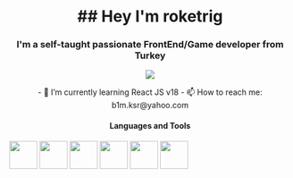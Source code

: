 
<h1 align="center" class="heading-element" dir="auto">
  ## Hey I'm roketrig
</h1>
<h3 align="center" class="heading-element" dir="auto">I'm a self-taught passionate FrontEnd/Game developer from Turkey</h3>


  
<p align="center" class="heading-element" dir="auto">
  <img src="https://github-readme-stats.vercel.app/api/top-langs/?username=roketrig"/>
</p>
<p align="center" class="heading-element" dir="auto">
  - 🌱 I’m currently learning React JS v18 
  - 📫 How to reach me: b1m.ksr@yahoo.com
</p>



<h4 align="center" class="heading-element" dir="auto">Languages and Tools</h4>
  <img height="50" width="50" src="https://ganeshbharti.gallerycdn.vsassets.io/extensions/ganeshbharti/react-sinppets/0.0.1/1707235564913/Microsoft.VisualStudio.Services.Icons.Default" />
  <img height="50" width="50" src="https://www.ravbug.com/img/unityhubnative.png" />
  <img height="50" width="50" src="https://i.pinimg.com/736x/f0/a1/2d/f0a12de0f507e6cc41760e5915e7ffb8.jpg" />
  <img height="50" width="50" src="https://static.vecteezy.com/system/resources/previews/027/127/463/non_2x/javascript-logo-javascript-icon-transparent-free-png.png" />
  <img height="50" width="50" src="https://icons.iconarchive.com/icons/cornmanthe3rd/metronome/512/Other-html-5-icon.png" />
  <img height="50" width="50" src="https://icons.iconarchive.com/icons/martz90/hex/512/css-3-icon.png" />
</p>

